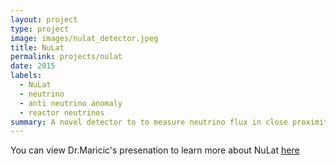 ```yaml
---
layout: project
type: project
image: images/nulat_detector.jpeg
title: NuLat
permalink: projects/nulat
date: 2015
labels:
  - NuLat
  - neutrino
  - anti neutrino anomaly
  - reactor neutrinos
summary: A novel detector to to measure neutrino flux in close proximity to a nuclear reactor via inverse beta decay.
---
```

<!--
<img class="ui medium right floated rounded image" src="../images/vacay-home-page.png">

Vacay is a web application that I helped create as a team project in ICS 415, Spring 2015. The project helped me learn how to design and implement a responsive web site.

Vacay is implemented using [Meteor](http://meteor.com), a JavaScript application platform. Within two weeks, we created a website that implements several types of reservations including flights, hotels, and car rentals.

In this project I gained experience with full-stack web application design and associated technologies, including [MongoDB](http://mongodb.com) for database storage, the [Twitter Bootstrap](http://getbootstrap.com/) CSS Framework for the user interface, and Javascript for both client and server-side programming. 
 
Source: <a href="https://github.com/theVacay/vacay"><i class="large github icon"></i>theVacay/vacay</a> -->


You can view Dr.Maricic's presenation to learn more about NuLat [here](  https://www.mpi-hd.mpg.de/WIN2015/talks/neutrino3_maricic.pdf)
